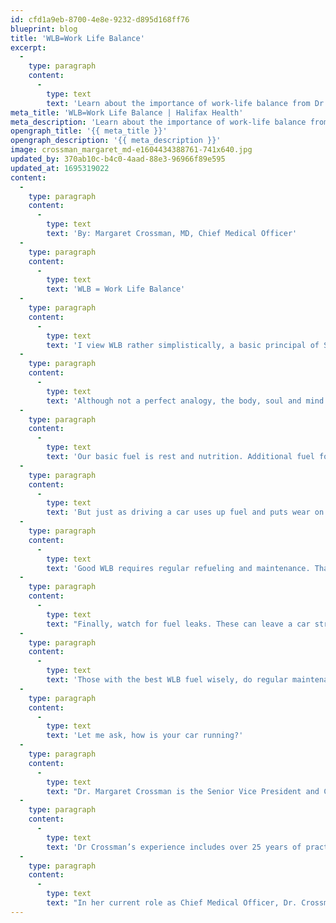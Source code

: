 ```yaml
---
id: cfd1a9eb-8700-4e8e-9232-d895d168ff76
blueprint: blog
title: 'WLB=Work Life Balance'
excerpt:
  -
    type: paragraph
    content:
      -
        type: text
        text: 'Learn about the importance of work-life balance from Dr. Margaret Crossman.'
meta_title: 'WLB=Work Life Balance | Halifax Health'
meta_description: 'Learn about the importance of work-life balance from Dr. Margaret Crossman.'
opengraph_title: '{{ meta_title }}'
opengraph_description: '{{ meta_description }}'
image: crossman_margaret_md-e1604434388761-741x640.jpg
updated_by: 370ab10c-b4c0-4aad-88e3-96966f89e595
updated_at: 1695319022
content:
  -
    type: paragraph
    content:
      -
        type: text
        text: 'By: Margaret Crossman, MD, Chief Medical Officer'
  -
    type: paragraph
    content:
      -
        type: text
        text: 'WLB = Work Life Balance'
  -
    type: paragraph
    content:
      -
        type: text
        text: 'I view WLB rather simplistically, a basic principal of SUPPLY and DEMAND.'
  -
    type: paragraph
    content:
      -
        type: text
        text: 'Although not a perfect analogy, the body, soul and mind can be likened to an automobile that won’t function well without correct fuel and proper maintenance.'
  -
    type: paragraph
    content:
      -
        type: text
        text: 'Our basic fuel is rest and nutrition. Additional fuel for me includes prayer and Bible study. I also have supercharging additives, such as family and exercise. When added to the mix, they give me an advantage!'
  -
    type: paragraph
    content:
      -
        type: text
        text: 'But just as driving a car uses up fuel and puts wear on the tires, so work and even play can drain our tanks and wear out your tread.'
  -
    type: paragraph
    content:
      -
        type: text
        text: 'Good WLB requires regular refueling and maintenance. That’s where routines and schedules can help, so when unexpected detours (difficulties) happen, you’ve got a properly tuned engine, tires that grip, and a reserve tank of fuel to see you through.'
  -
    type: paragraph
    content:
      -
        type: text
        text: "Finally, watch for fuel leaks. These can leave a car stranded by the side of the road. In the same way, I’ve seen many bright, talented people with great potential end up on the side of the road in life due to energy drains. I’m referring to unhealthy attitudes, unhealthy mindsets, unhealthy habits, unhealthy relationships, and unhealthy addictions, to name a few.\_ At a minimum, these will steal your joy in life.\_ Worse yet they can keep you from reaching your potential (and destination).\_"
  -
    type: paragraph
    content:
      -
        type: text
        text: 'Those with the best WLB fuel wisely, do regular maintenance, and prefer the healthful additives over the harmful ones, to stay the course and finish the race strong.'
  -
    type: paragraph
    content:
      -
        type: text
        text: 'Let me ask, how is your car running?'
  -
    type: paragraph
    content:
      -
        type: text
        text: "Dr. Margaret Crossman is the Senior Vice President and Chief Medical Officer for Halifax Health and serves as the liaison with the physicians on the medical staff.\_ She is Board Certified and a Fellow of the American Academy of Family Practice, and holds an Associate Professor of Medicine position through Florida State University College of Medicine."
  -
    type: paragraph
    content:
      -
        type: text
        text: 'Dr Crossman’s experience includes over 25 years of practicing full spectrum Family Medicine, including pediatric, obstetric and gynecologic care. Her roles at Halifax Health have included serving as Faculty and Women’s Health Coordinator for the Family Medicine Residency Program (FMRP), directing the FMRP Annual Family Medicine Update Conference, and serving as a core team member for the Women and Infant Health MORE (Managing Obstetrical Risk Efficiently) patient safety initiative that paved the way for Halifax Health to become a Perinatal Center of Excellence. Dr. Crossman has served as team lead with national Process Improvement initiatives including chronic disease management, and various women’s health topics.'
  -
    type: paragraph
    content:
      -
        type: text
        text: "In her current role as Chief Medical Officer, Dr. Crossman oversees the effective management of Credentialing and Medical Staff Services to ensure patients receive the highest standard of medical care. She also chairs the Governance Council for Halifax Health’s employed physician group, Halifax Health Care Partners (HHCP), and remains clinically active in both the inpatient and outpatient settings through her part-time faculty role with the FMRP. Dr. Crossman was recently awarded the prestigious Florida Academy of Family Physicians Family Physician Executive Award.\_\_This award was created to recognize an outstanding family physician for their dedication to excellence in the provision of high-quality health care, and demonstrated that family physicians can have an impact on improving the overall health of the nation."
---
```

